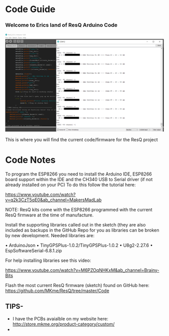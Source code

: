 # Code Guide

### Welcome to Erics land of ResQ Arduino Code

 <img src="https://github.com/MKme/ResQ/blob/master/Photos/Serial%202.PNG" width="900"/>

This is where you will find the current code/firmware for the ResQ project 

# Code Notes

To program the ESP8266 you need to install the Arduino IDE, ESP8266 board support within the IDE and the CH340 USB to Serial driver (if not already installed on your PC)
To do this follow the tutorial here:  

https://www.youtube.com/watch?v=q2k3CzT5qE0&ab_channel=MakersMadLab

NOTE: ResQ kits come with the ESP8266 programmed with the current ResQ firmware at the time of manufacture. 

Install the supporting libraries called out in the sketch (they are also included as backups in the GitHub Repo for you as libraries can be broken by new development.  Needed libraries are: 

•	ArduinoJson
•	TinyGPSPlus-1.0.2/TinyGPSPlus-1.0.2
•	U8g2-2.27.6
•	EspSoftwareSerial-6.8.1.zip

For help installing libraries see this video: 

https://www.youtube.com/watch?v=M6PZOqNHKxM&ab_channel=Brainy-Bits

Flash the most current ResQ firmware (sketch) found on GitHub here: https://github.com/MKme/ResQ/tree/master/Code


## TIPS- 

-  I have the PCBs avaialble on my website here: http://store.mkme.org/product-category/custom/
-  




